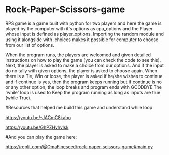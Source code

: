 # Rock-Paper-Scissors-game  
   RPS game is a game built with python for two players and here the game is played by the computer with it's options as cpu_options and the Player whose input is defined as player_options.
  Importing the random module and using it alongside with .choices makes it possible for computer to choose from our list of options.
  
  When the program runs, the players are welcomed and given detailed instructions on how to play the game (you can check the code to see this). 
  Next, the player is asked to make a choice from our options. And if the input do no tally with given options, the player is asked to choose again. 
  When there is a Tie, Win or loose, the player is asked if he/she wishes to continue and if continue is yes, then the program keeps running but if continue is no or any other option, the loop breaks and program ends with GOODBYE
  The 'while' loop is used to Keep the program running as long as inputs are true (while True).


 #Resources that helped me build this game and understand while loop

https://youtu.be/-JACmC8kabo

https://youtu.be/GhPZHvhvlsk

 #And you can play the game here:

https://replit.com/@OmaFineseed/rock-paper-scissors-game#main.py
